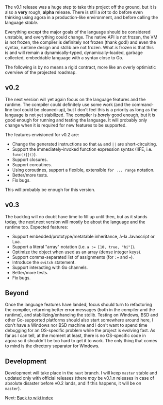 The v0.1 release was a huge step to take this project off the ground, but it is also a **very** rough, **alpha** release. There is still a *lot* to do before even thinking using agora in a production-like environment, and before calling the language *stable*.

Everything except the major goals of the language should be considered unstable, and everything could change. The native API is not frozen, the VM is not frozen, the compiler is definitely not frozen (thank god!) and even the syntax, runtime design and stdlib are not frozen. What *is* frozen is that this is and will remain a dynamically-typed, dynamically-loaded, garbage collected, embeddable language with a syntax close to Go.

The following is by no means a rigid contract, more like an overly optimistic overview of the projected roadmap.

## v0.2

The next version will yet again focus on the language features and the runtime. The compiler could definitely use some work (and the command-line tool could be cleaned-up), but I don't feel this is a priority as long as the language is not yet stabilized. The compiler is *barely* good enough, but it *is* good enough for running and testing the language. It will probably only change when it is required for new features to be supported.

The features envisioned for v0.2 are:

* Change the generated instructions so that `&&` and `||` are short-circuiting.
* Support the immediately-invoked function expression syntax (IIFE, i.e. `func(){}()`).
* Support closures.
* Support coroutines.
* Using coroutines, support a flexible, extensible `for ... range` notation.
* Better/more tests.
* Fix bugs.

This will probably be enough for this version.

## v0.3

The backlog will no doubt have time to fill up until then, but as it stands today, the next.next version will mostly be about the language and the runtime too. Expected features:

* Support embedded/prototype/metatable inheritance, à-la Javascript or Lua.
* Support a literal "array" notation (i.e. `a := [10, true, "hi"]`).
* Optimize the object when used as an array (dense integer keys).
* Support comma-separated list of assignments (for `:=` and `=`).
* Introduce the `switch` statement.
* Support interacting with Go channels.
* Better/more tests.
* Fix bugs.

## Beyond

Once the language features have landed, focus should turn to refactoring the compiler, returning better error messages (both in the compiler and the runtime), and stabilizing/enhancing the stdlib. Testing on Windows, BSD and other Go-supported platforms should also start somewhere around here, I don't have a Windows nor BSD machine and I don't want to spend time debugging for an OS-specific problem while the project is evolving fast. As far as I can tell, at the moment at least, there is no OS-specific code in agora so it shouldn't be too hard to get it to work. The only thing that comes to mind is the directory separator for Windows.

## Development

Development will take place in the `next` branch. I will keep `master` stable and updated only with official releases (there *may* be v0.1.n releases in case of absolute disaster before v0.2 lands, and if this happens, it will be on `master`).

Next: [Back to wiki index](https://github.com/PuerkitoBio/agora/wiki)


